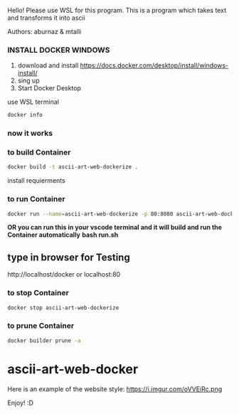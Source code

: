 Hello! Please use WSL for this program.
This is a program which takes text and transforms it into ascii

Authors: aburnaz & mtalli

### INSTALL DOCKER WINDOWS

1. download and install https://docs.docker.com/desktop/install/windows-install/
2. sing up
3. Start Docker Desktop

use WSL terminal
```bash
docker info
```
### now it works

### to build Container
```bash
docker build -t ascii-art-web-dockerize .
```
  install requierments

### to run Container
```bash
docker run --name=ascii-art-web-dockerize -p 80:8080 ascii-art-web-dockerize
```
**OR you can run this in your vscode terminal and it will build and run the Container automatically**
**bash run.sh**
## type in browser for Testing
http://localhost/docker
or
localhost:80

### to stop Container
```bash
docker stop ascii-art-web-dockerize
```

### to prune Container
```bash
docker builder prune -a
```


# ascii-art-web-docker

Here is an example of the website style: https://i.imgur.com/oVVEiRc.png

Enjoy! :D